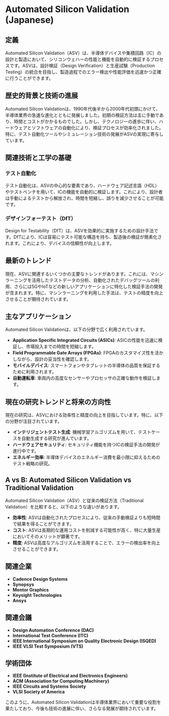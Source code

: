 # Automated Silicon Validation (Japanese)

## 定義
Automated Silicon Validation（ASV）は、半導体デバイスや集積回路（IC）の設計と製造において、シリコンウェハーの性能と機能を自動的に検証するプロセスです。ASVは、設計検証（Design Verification）と生産試験（Production Testing）の統合を目指し、製造過程でのエラー検出や性能評価を迅速かつ正確に行うことができます。

## 歴史的背景と技術の進展
Automated Silicon Validationは、1990年代後半から2000年代初頭にかけて、半導体業界の急速な進化とともに発展しました。初期の検証方法は主に手動であり、時間とコストがかかるものでした。しかし、テクノロジーの進歩に伴い、ハードウェアとソフトウェアの自動化により、検証プロセスが効率化されました。特に、テスト自動化ツールやシミュレーション技術の発展がASVの実現に寄与しています。

## 関連技術と工学の基礎
### テスト自動化
テスト自動化は、ASVの中心的な要素であり、ハードウェア記述言語（HDL）やテストベンチを用いて、ICの機能を自動的に検証します。これにより、設計者は手動によるテストから解放され、時間を短縮し、誤りを減少させることが可能です。

### デザインフォーテスト（DfT）
Design for Testability（DfT）は、ASVを効果的に実施するための設計手法です。DfTにより、ICは容易にテスト可能な構造を持ち、製造後の検証が簡素化されます。これにより、デバイスの信頼性が向上します。

## 最新のトレンド
現在、ASVに関連するいくつかの主要なトレンドがあります。これには、マシンラーニングを活用したテストデータの分析、自動化されたデバッグツールの利用、さらには5GやIoTなどの新しいアプリケーションに特化した検証手法の開発が含まれます。特に、マシンラーニングを利用した手法は、テストの精度を向上させることが期待されています。

## 主なアプリケーション
Automated Silicon Validationは、以下の分野で広く利用されています。

- **Application Specific Integrated Circuits (ASICs)**: ASICの性能を迅速に検証し、市場投入までの時間を短縮します。
- **Field Programmable Gate Arrays (FPGAs)**: FPGAのカスタマイズ性を活かしながら、設計の妥当性を確認します。
- **モバイルデバイス**: スマートフォンやタブレットの半導体の品質を保証するために利用されます。
- **自動運転車**: 車両内の高度なセンサーやプロセッサの正確な動作を検証します。

## 現在の研究トレンドと将来の方向性
現在の研究は、ASVにおける効率性と精度の向上を目指しています。特に、以下の分野が注目されています。

- **インテリジェントテスト生成**: 機械学習アルゴリズムを用いて、テストケースを自動生成する研究が進んでいます。
- **ハードウェアセキュリティ**: セキュリティ機能を持つICの検証手法の開発が進行中です。
- **エネルギー効率**: 半導体デバイスのエネルギー消費を最小限に抑えるためのテスト戦略の研究。

## A vs B: Automated Silicon Validation vs Traditional Validation
Automated Silicon Validation（ASV）と従来の検証方法（Traditional Validation）を比較すると、以下のような違いがあります。

- **効率性**: ASVは自動化されたプロセスにより、従来の手動検証よりも短時間で結果を得ることができます。
- **コスト**: ASVは長期的な運用コストを削減する可能性が高く、特に大量生産においてそのメリットが顕著です。
- **精度**: ASVは高度なアルゴリズムを活用することで、エラーの検出率を向上させることができます。

## 関連企業
- **Cadence Design Systems**
- **Synopsys**
- **Mentor Graphics**
- **Keysight Technologies**
- **Ansys**

## 関連会議
- **Design Automation Conference (DAC)**
- **International Test Conference (ITC)**
- **IEEE International Symposium on Quality Electronic Design (ISQED)**
- **IEEE VLSI Test Symposium (VTS)**

## 学術団体
- **IEEE (Institute of Electrical and Electronics Engineers)**
- **ACM (Association for Computing Machinery)**
- **IEEE Circuits and Systems Society**
- **VLSI Society of America**

このように、Automated Silicon Validationは半導体業界において重要な役割を果たしており、今後も技術の進展に伴い、さらなる発展が期待されています。